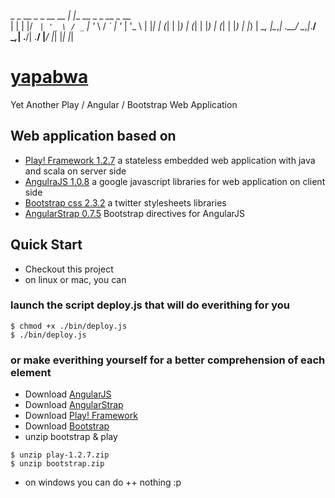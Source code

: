 >
 _   _  __ _ _ __   __ _| |__   __ _ _ __  _ __  
| | | |/ _` | '_ \ / _` | '_ \ / _` | '_ \| '_ \ 
| |_| | (_| | |_) | (_| | |_) | (_| | |_) | |_) |
 \__, |\__,_| .__/ \__,_|_.__/ \__,_| .__/| .__/ 
 |___/      |_|                     |_|   |_|    
>

# [yapabwa](https://github.com/syjust/yapabwa.git)

Yet Another Play / Angular / Bootstrap Web Application

## Web application based on
+ [Play! Framework 1.2.7](http://www.playframework.com) a stateless embedded web application with java and scala on server side
+ [AngulraJS 1.0.8](http://angularjs.org/) a google javascript libraries for web application on client side
+ [Bootstrap css 2.3.2](http://getbootstrap.com/2.3.2/) a twitter stylesheets libraries
+ [AngularStrap 0.7.5](http://mgcrea.github.io/angular-strap/) Bootstrap directives for AngularJS

## Quick Start
+ Checkout this project
+ on linux or mac, you can
### launch the script deploy.js that will do everithing for you
>
	$ chmod +x ./bin/deploy.js
	$ ./bin/deploy.js
>
### or make everithing yourself for a better comprehension of each element
+ Download [AngularJS](http://code.angularjs.org/1.0.8/angular.js)
+ Download [AngularStrap](https://raw.github.com/mgcrea/angular-strap/v0.7.5/dist/angular-strap.js)
+ Download [Play! Framework](http://downloads.typesafe.com/play/1.2.7/play-1.2.7.zip)
+ Download [Bootstrap](http://getbootstrap.com/2.3.2/assets/bootstrap.zip)
+ unzip bootstrap & play
>
	$ unzip play-1.2.7.zip
	$ unzip bootstrap.zip
>

+ on windows you can do
++ nothing :p
